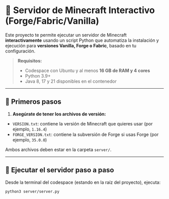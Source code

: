 # 🧱 Servidor de Minecraft Interactivo (Forge/Fabric/Vanilla)

Este proyecto te permite ejecutar un servidor de Minecraft **interactivamente** usando un script Python que automatiza la instalación y ejecución para **versiones Vanilla, Forge o Fabric**, basado en tu configuración.

> **Requisitos:**
> - Codespace con Ubuntu y al menos **16 GB de RAM y 4 cores**
> - Python 3.9+
> - Java 8, 17 y 21 disponibles en el contenedor

---

## 🚀 Primeros pasos

1. **Asegúrate de tener los archivos de versión:**

- `VERSION.txt`: contiene la versión de Minecraft que quieres usar (por ejemplo, `1.16.4`)
- `FORGE_VERSION.txt`: contiene la subversión de Forge si usas Forge (por ejemplo, `35.0.0`)

Ambos archivos deben estar en la carpeta `server/`.

---

## 🧪 Ejecutar el servidor paso a paso

Desde la terminal del codespace (estando en la raíz del proyecto), ejecuta:

```bash
python3 server/server.py
